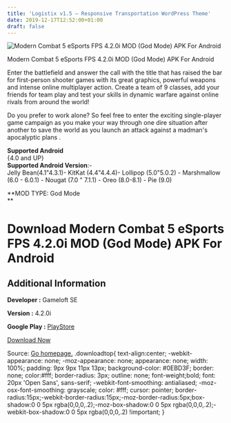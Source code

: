 ```yaml
---
title: 'Logistix v1.5 – Responsive Transportation WordPress Theme'
date: 2019-12-17T12:52:00+01:00
draft: false
---
```


![Modern Combat 5 eSports FPS 4.2.0i MOD (God Mode) APK For Android](https://i1.wp.com/apkhome.net/wp-content/uploads/2019/12/Modern-Combat-5-eSports-FPS-4.2.0i-MOD-God-Mode.png "Modern Combat 5 eSports FPS 4.2.0i MOD (God Mode) APK For Android")

  

Modern Combat 5 eSports FPS 4.2.0i MOD (God Mode) APK For Android

Enter the battlefield and answer the call with the title that has raised the bar for first-person shooter games with its great graphics, powerful weapons and intense online multiplayer action. Create a team of 9 classes, add your friends for team play and test your skills in dynamic warfare against online rivals from around the world!

Do you prefer to work alone? So feel free to enter the exciting single-player game campaign as you make your way through one dire situation after another to save the world as you launch an attack against a madman's apocalyptic plans .

**Supported Android**  
{4.0 and UP}  
**Supported Android Version**:-  
Jelly Bean(4.1"4.3.1)- KitKat (4.4"4.4.4)- Lollipop (5.0"5.0.2) - Marshmallow (6.0 - 6.0.1) - Nougat (7.0 " 7.1.1) - Oreo (8.0-8.1) - Pie (9.0)

**MOD TYPE: God Mode  
**

Download Modern Combat 5 eSports FPS 4.2.0i MOD (God Mode) APK For Android
==========================================================================

Additional Information
----------------------

**Developer :** Gameloft SE

**Version :** 4.2.0i

**Google Play :** [PlayStore](https://play.google.com/store/apps/details?id=com.gameloft.android.ANMP.GloftM5HM#)

  

[Download Now](https://store4app.co/post/modern-combat-5-esports-fps-4-2-0i-mod-god-mode-apk-for-android_1576570629)

  
Source: [Go homepage.](https://store4app.co/post/modern-combat-5-esports-fps-4-2-0i-mod-god-mode-apk-for-android_1576570629) .downloadtop{ text-align:center; -webkit-appearance: none; -moz-appearance: none; appearance: none; width: 100%; padding: 9px 9px 11px 13px; background-color: #0EBD3F; border: none; color:#fff; border-radius: 3px; outline: none; font-weight;bold; font: 20px 'Open Sans', sans-serif; -webkit-font-smoothing: antialiased; -moz-osx-font-smoothing: grayscale; color: #fff; cursor: pointer; border-radius:15px;-webkit-border-radius:15px;-moz-border-radius:5px;box-shadow:0 0 5px rgba(0,0,0,.2);-moz-box-shadow:0 0 5px rgba(0,0,0,.2);-webkit-box-shadow:0 0 5px rgba(0,0,0,.2) !important; }
